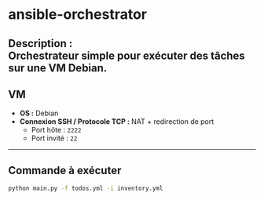 # ansible-orchestrator

**Description :**  
Orchestrateur simple pour exécuter des tâches sur une VM Debian.
---

## VM

- **OS :** Debian
- **Connexion SSH / Protocole TCP :** NAT + redirection de port
  - Port hôte : `2222`
  - Port invité : `22`

---

## Commande à exécuter

```bash
python main.py -f todos.yml -i inventory.yml
